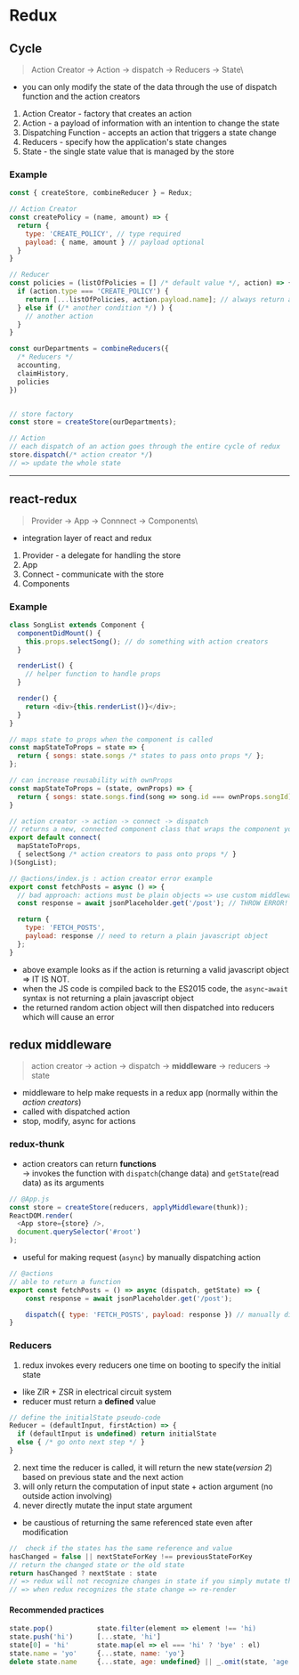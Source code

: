 # Redux

## Cycle
> Action Creator &rarr; Action &rarr; dispatch &rarr; Reducers &rarr; State\
* you can only modify the state of the data through the use of dispatch function and the action creators

1. Action Creator - factory that creates an action
2. Action - a payload of information with an intention to change the state
3. Dispatching Function - accepts an action that triggers a state change
4. Reducers - specify how the application's state changes
5. State - the single state value that is managed by the store

### Example
```javascript
const { createStore, combineReducer } = Redux;

// Action Creator
const createPolicy = (name, amount) => {
  return {
    type: 'CREATE_POLICY', // type required
    payload: { name, amount } // payload optional
  }
}

// Reducer
const policies = (listOfPolicies = [] /* default value */, action) => {
  if (action.type === 'CREATE_POLICY') {
    return [...listOfPolicies, action.payload.name]; // always return a newly made object to make ease of time travel debugging
  } else if (/* another condition */) ) {
    // another action
  }
}

const ourDepartments = combineReducers({
  /* Reducers */
  accounting,
  claimHistory,
  policies
})


// store factory
const store = createStore(ourDepartments);

// Action
// each dispatch of an action goes through the entire cycle of redux
store.dispatch(/* action creator */)
// => update the whole state
```

---

## react-redux
> Provider &rarr; App &rarr; Connnect &rarr; Components\
* integration layer of react and redux

1. Provider - a delegate for handling the store
2. App
3. Connect - communicate with the store
4. Components

### Example
```javascript
class SongList extends Component {
  componentDidMount() {
    this.props.selectSong(); // do something with action creators
  }

  renderList() {
    // helper function to handle props
  }

  render() {
    return <div>{this.renderList()}</div>;
  }
}

// maps state to props when the component is called
const mapStateToProps = state => {
  return { songs: state.songs /* states to pass onto props */ };
};

// can increase reusability with ownProps
const mapStateToProps = (state, ownProps) => {
  return { songs: state.songs.find(song => song.id === ownProps.songId) };
}

// action creator -> action -> connect -> dispatch
// returns a new, connected component class that wraps the component you passed in.
export default connect(
  mapStateToProps, 
  { selectSong /* action creators to pass onto props */ }
)(SongList);
```
```javascript
// @actions/index.js : action creator error example
export const fetchPosts = async () => {
  // bad approach: actions must be plain objects => use custom middleware for async's
  const response = await jsonPlaceholder.get('/post'); // THROW ERROR!

  return {
    type: 'FETCH_POSTS',
    payload: response // need to return a plain javascript object
  };
}
```
* above example looks as if the action is returning a valid javascript object => IT IS NOT.
* when the JS code is compiled back to the ES2015 code, the `async`-`await` syntax is not returning a plain javascript object
* the returned random action object will then dispatched into reducers which will cause an error


## redux middleware
> action creator &rarr; action &rarr; dispatch &rarr; **middleware** &rarr; reducers &rarr; state
* middleware to help make requests in a redux app (normally within the *action creators*)
* called with dispatched action
* stop, modify, async for actions

### redux-thunk
* action creators can return **functions**\
&rarr; invokes the function with `dispatch`(change data) and `getState`(read data) as its arguments
```javascript
// @App.js
const store = createStore(reducers, applyMiddleware(thunk));
ReactDOM.render(
  <App store={store} />,
  document.querySelector('#root')
);
```
* useful for making request (`async`) by manually dispatching action
```javascript
// @actions
// able to return a function
export const fetchPosts = () => async (dispatch, getState) => {
    const response = await jsonPlaceholder.get('/post');

    dispatch({ type: 'FETCH_POSTS', payload: response }) // manually dispatching
}
```

### Reducers
1. redux invokes every reducers one time on booting to specify the initial state
  * like ZIR + ZSR in electrical circuit system
  * reducer must return a **defined** value
```javascript
// define the initialState pseudo-code
Reducer = (defaultInput, firstAction) => {
  if (defaultInput is undefined) return initialState
  else { /* go onto next step */ }
}
```
2. next time the reducer is called, it will return the new state(*version 2*) based on previous state and the next action
3. will only return the computation of input state + action argument (no outside action involving)
4. never directly mutate the input state argument
  * be caustious of returning the same referenced state even after modification
```javascript
//  check if the states has the same reference and value
hasChanged = false || nextStateForKey !== previousStateForKey
// return the changed state or the old state
return hasChanged ? nextState : state
// => redux will not recognize changes in state if you simply mutate the state
// => when redux recognizes the state change => re-render
```
#### Recommended practices
```javascript
state.pop()           state.filter(element => element !== 'hi)
state.push('hi')      [...state, 'hi']
state[0] = 'hi'       state.map(el => el === 'hi' ? 'bye' : el)
state.name = 'yo'     {...state, name: 'yo'}
delete state.name     {...state, age: undefined} || _.omit(state, 'age')
```